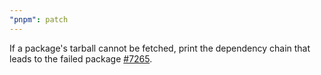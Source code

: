 ```yaml
---
"pnpm": patch
---
```


If a package's tarball cannot be fetched, print the dependency chain that leads to the failed package [#7265](https://github.com/pnpm/pnpm/pull/7265).
